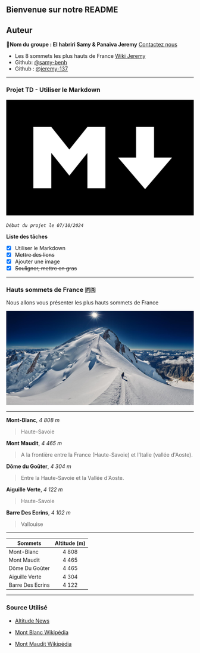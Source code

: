 ## Bienvenue sur notre README

## Auteur

👤**Nom du groupe : El habriri Samy & Panaiva Jeremy** [Contactez nous](<samyel917@gmail.com.dev>)

* Les 8 sommets les plus hauts de France [Wiki Jeremy](https://github.com/jeremy-137/jeremy/wiki)
* Github: [@samy-benh](https://github.com/samy-benh)
* Github : [@jeremy-137](https://github.com/jeremy-137)

***

### Projet TD - Utiliser le Markdown 

![left 100%](markdown.png?raw=true)

_`Début du projet le 07/10/2024`_

**Liste des tâches**
 - [x] Utiliser le Markdown
 - [x] ~~Mettre des liens~~
 - [x] Ajouter une image
 - [x] ~~Souligner, mettre en gras~~

***

### Hauts sommets de France 🇫🇷 
Nous allons vous présenter les plus hauts sommets de France

![left 1000%](Mont-Blanc.jpg?raw=true)

***

**Mont-Blanc**, *4 808 m*
> Haute-Savoie

**Mont Maudit**, *4 465 m*
> A la frontière entre la France (Haute-Savoie) et l'Italie (vallée d'Aoste).

**Dôme du Goûter**, *4 304 m*
> Entre la Haute-Savoie et la Vallée d'Aoste. 

**Aiguille Verte**, *4 122 m*
> Haute-Savoie

**Barre Des Ecrins**, *4 102 m* 
> Vallouise

***

|   Sommets    |  Altitude (m)     |
|---    |:-:    |
|    Mont-Blanc   |   4 808    |
|    Mont Maudit   |  4 465     |
|   Dôme Du Goûter    |   4 465    |
|    Aiguille Verte   |    4 304   |
|   Barre Des Ecrins    |   4 122

***

### Source Utilisé 
* [Altitude News](https://www.altitude.news/top5/2019/05/27/montagnes-les-plus-hautes-de-france/) 

* [Mont Blanc Wikipédia](https://fr.wikipedia.org/wiki/Mont_Blanc)

* [Mont Maudit Wikipédia](https://fr.wikipedia.org/wiki/Mont_Maudit)
















